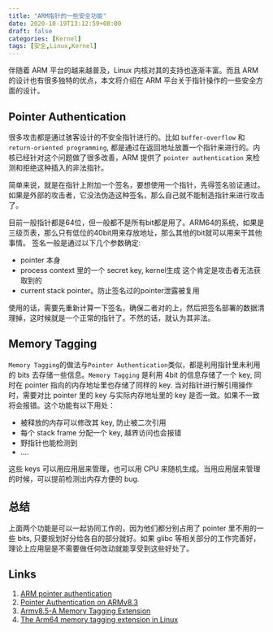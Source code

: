 ```yaml
---
title: "ARM指针的一些安全功能"
date: 2020-10-19T13:12:59+08:00
draft: false
categories: [Kernel]
tags: [安全,Linux,Kernel]
---
```


伴随着 ARM 平台的越来越普及，Linux 内核对其的支持也逐渐丰富。而且 ARM 的设计也有很多独特的优点，本文将介绍在 ARM 平台关于指针操作的一些安全方面的设计。

## Pointer Authentication
很多攻击都是通过骇客设计的不安全指针进行的。比如 `buffer-overflow` 和 `return-oriented programming`, 都是通过在返回地址放置一个指针来进行的。内核已经针对这个问题做了很多改善，ARM 提供了 `pointer authentication` 来检测和拒绝这种插入的非法指针。

简单来说，就是在指针上附加一个签名，要想使用一个指针，先得签名验证通过。如果是外部的攻击者，它没法伪造这种签名，那么自己就不能制造指针来进行攻击了。

目前一般指针都是64位，但一般都不是所有bit都是用了。ARM64的系统，如果是三级页表，那么只有低位的40bit用来存放地址，那么其他的bit就可以用来干其他事情。 签名一般是通过以下几个参数确定:
* pointer 本身
* process context 里的一个 secret key, kernel生成 这个肯定是攻击者无法获取到的
* current stack pointer。防止签名过的pointer泄露被复用

使用的话，需要先重新计算一下签名，确保二者对的上，然后把签名部署的数据清理掉，这时候就是一个正常的指针了。不然的话，就认为其非法。


## Memory Tagging
`Memory Tagging`的做法与`Pointer Authentication`类似，都是利用指针里未利用的 bits 去存储一些信息。`Memory Tagging` 是利用 4bit 的信息存储了一个 key, 同时在 pointer 指向的内存地址里也存储了同样的 key. 当对指针进行解引用操作时，需要对比 pointer 里的 key 与实际内存地址里的 key 是否一致。如果不一致将会报错。这个功能有以下用处：
* 被释放的内存可以修改其 key, 防止被二次引用
* 每个 stack frame 分配一个 key, 越界访问也会报错
* 野指针也能检测到
* ....

这些 keys 可以用应用层来管理，也可以用 CPU 来随机生成。当用应用层来管理的时候，可以提前检测出内存方便的 bug. 



## 总结
上面两个功能是可以一起协同工作的，因为他们都分别占用了 pointer 里不用的一些 bits, 只要规划好分给各自的部分就好。如果 glibc 等相关部分的工作完善好，理论上应用层是不需要做任何改动就能享受到这些好处了。



## Links
1. [ARM pointer authentication](https://lwn.net/Articles/718888/)
2. [Pointer Authentication on ARMv8.3](https://www.qualcomm.com/media/documents/files/whitepaper-pointer-authentication-on-armv8-3.pdf)
3. [Armv8.5-A  Memory Tagging Extension](https://developer.arm.com/-/media/Arm%20Developer%20Community/PDF/Arm_Memory_Tagging_Extension_Whitepaper.pdf)
4. [The Arm64 memory tagging extension in Linux](https://lwn.net/Articles/834289/)
